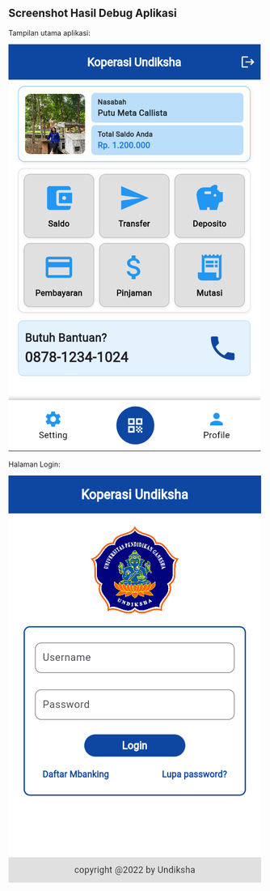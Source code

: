 ## Screenshot Hasil Debug Aplikasi

Tampilan utama aplikasi:

![Home Screen](assets/home_screen.png)

Halaman Login:

![Login Screen](assets/login_screen.png)
